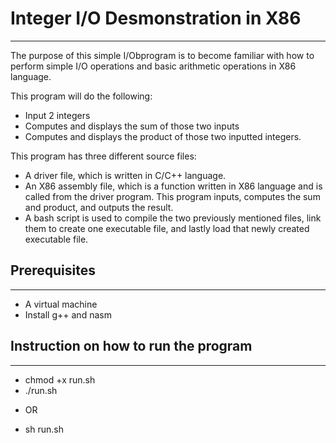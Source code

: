# Integer I/O Desmonstration in X86
---
The purpose of this simple I/Obprogram is to become familiar with how to perform
simple I/O operations and basic arithmetic operations in X86 language.

This program will do the following:
* Input 2 integers
* Computes and displays the sum of those two inputs
* Computes and displays the product of those two inputted integers.

This program has three different source files:
* A driver file, which is written in C/C++ language.
* An X86 assembly file, which is a function written in X86 language and
is called from the driver program. This program inputs, computes the sum and
product, and outputs the result.
* A bash script is used to compile the two previously mentioned files, link
them to create one executable file, and lastly load that newly created
executable file.

## Prerequisites
---
* A virtual machine
* Install g++ and nasm

## Instruction on how to run the program
---
*  chmod +x run.sh              
*  ./run.sh
  - OR
*  sh run.sh
